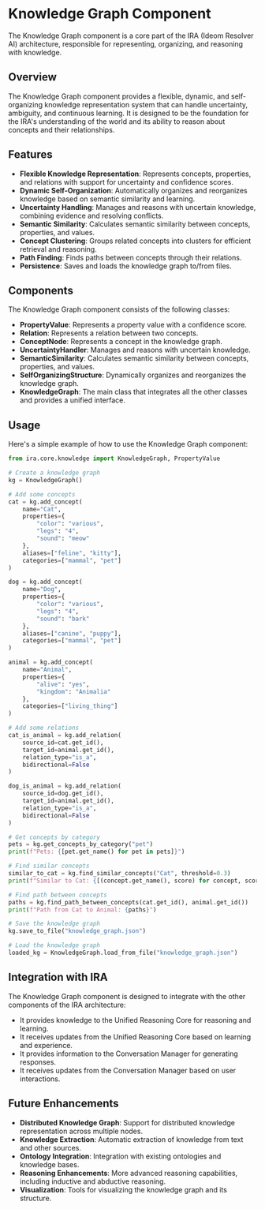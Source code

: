 # Knowledge Graph Component

The Knowledge Graph component is a core part of the IRA (Ideom Resolver AI) architecture, responsible for representing, organizing, and reasoning with knowledge.

## Overview

The Knowledge Graph component provides a flexible, dynamic, and self-organizing knowledge representation system that can handle uncertainty, ambiguity, and continuous learning. It is designed to be the foundation for the IRA's understanding of the world and its ability to reason about concepts and their relationships.

## Features

- **Flexible Knowledge Representation**: Represents concepts, properties, and relations with support for uncertainty and confidence scores.
- **Dynamic Self-Organization**: Automatically organizes and reorganizes knowledge based on semantic similarity and learning.
- **Uncertainty Handling**: Manages and reasons with uncertain knowledge, combining evidence and resolving conflicts.
- **Semantic Similarity**: Calculates semantic similarity between concepts, properties, and values.
- **Concept Clustering**: Groups related concepts into clusters for efficient retrieval and reasoning.
- **Path Finding**: Finds paths between concepts through their relations.
- **Persistence**: Saves and loads the knowledge graph to/from files.

## Components

The Knowledge Graph component consists of the following classes:

- **PropertyValue**: Represents a property value with a confidence score.
- **Relation**: Represents a relation between two concepts.
- **ConceptNode**: Represents a concept in the knowledge graph.
- **UncertaintyHandler**: Manages and reasons with uncertain knowledge.
- **SemanticSimilarity**: Calculates semantic similarity between concepts, properties, and values.
- **SelfOrganizingStructure**: Dynamically organizes and reorganizes the knowledge graph.
- **KnowledgeGraph**: The main class that integrates all the other classes and provides a unified interface.

## Usage

Here's a simple example of how to use the Knowledge Graph component:

```python
from ira.core.knowledge import KnowledgeGraph, PropertyValue

# Create a knowledge graph
kg = KnowledgeGraph()

# Add some concepts
cat = kg.add_concept(
    name="Cat",
    properties={
        "color": "various",
        "legs": "4",
        "sound": "meow"
    },
    aliases=["feline", "kitty"],
    categories=["mammal", "pet"]
)

dog = kg.add_concept(
    name="Dog",
    properties={
        "color": "various",
        "legs": "4",
        "sound": "bark"
    },
    aliases=["canine", "puppy"],
    categories=["mammal", "pet"]
)

animal = kg.add_concept(
    name="Animal",
    properties={
        "alive": "yes",
        "kingdom": "Animalia"
    },
    categories=["living_thing"]
)

# Add some relations
cat_is_animal = kg.add_relation(
    source_id=cat.get_id(),
    target_id=animal.get_id(),
    relation_type="is_a",
    bidirectional=False
)

dog_is_animal = kg.add_relation(
    source_id=dog.get_id(),
    target_id=animal.get_id(),
    relation_type="is_a",
    bidirectional=False
)

# Get concepts by category
pets = kg.get_concepts_by_category("pet")
print(f"Pets: {[pet.get_name() for pet in pets]}")

# Find similar concepts
similar_to_cat = kg.find_similar_concepts("Cat", threshold=0.3)
print(f"Similar to Cat: {[(concept.get_name(), score) for concept, score in similar_to_cat]}")

# Find path between concepts
paths = kg.find_path_between_concepts(cat.get_id(), animal.get_id())
print(f"Path from Cat to Animal: {paths}")

# Save the knowledge graph
kg.save_to_file("knowledge_graph.json")

# Load the knowledge graph
loaded_kg = KnowledgeGraph.load_from_file("knowledge_graph.json")
```

## Integration with IRA

The Knowledge Graph component is designed to integrate with the other components of the IRA architecture:

- It provides knowledge to the Unified Reasoning Core for reasoning and learning.
- It receives updates from the Unified Reasoning Core based on learning and experience.
- It provides information to the Conversation Manager for generating responses.
- It receives updates from the Conversation Manager based on user interactions.

## Future Enhancements

- **Distributed Knowledge Graph**: Support for distributed knowledge representation across multiple nodes.
- **Knowledge Extraction**: Automatic extraction of knowledge from text and other sources.
- **Ontology Integration**: Integration with existing ontologies and knowledge bases.
- **Reasoning Enhancements**: More advanced reasoning capabilities, including inductive and abductive reasoning.
- **Visualization**: Tools for visualizing the knowledge graph and its structure.